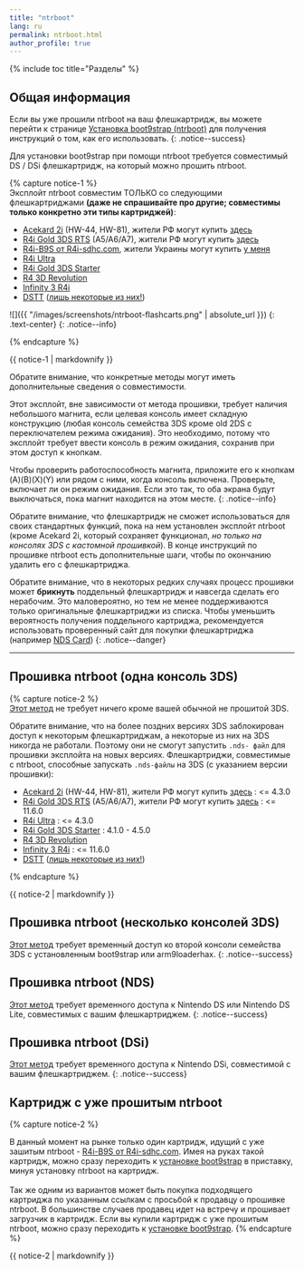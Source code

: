 ```yaml
---
title: "ntrboot"
lang: ru
permalink: ntrboot.html
author_profile: true
---
```

{% include toc title="Разделы" %}

## Общая информация

Если вы уже прошили ntrboot на ваш флешкартридж, вы можете перейти к странице [Установка boot9strap (ntrboot)](installing-boot9strap-ntrboot) для получения инструкций о том, как его использовать.
{: .notice--success}

Для установки boot9strap при помощи ntrboot требуется совместимый DS / DSi флешкартридж, на который можно прошить ntrboot.

{% capture notice-1 %}   
Эксплойт ntrboot совместим ТОЛЬКО со следующими флешкартриджами **(даже не спрашивайте про другие; совместимы только конкретно эти типы картриджей)**:


  + [Acekard 2i](http://www.nds-card.com/ProShow.asp?ProID=160) (HW-44, HW-81), жители РФ могут купить [здесь](https://www.avito.ru/moskva/igry_pristavki_i_programmy/fleshkartridzh_fleshka_acekard_2i_dlya_nintendo_ds_544116629)
  + [R4i Gold 3DS RTS](http://www.nds-card.com/ProShow.asp?ProID=149) (A5/A6/A7), жители РФ могут купить [здесь](https://www.avito.ru/moskva/igry_pristavki_i_programmy/fleshkartridzh_r4i_gold_dlya_nintendo_ds_dsi_3ds_2ds_604415936)
  + [R4i-B9S от R4i-sdhc.com](http://R4i-sdhc.com), жители Украины могут купить [у меня](https://vk.com/market-125012133?section=album_3&w=product-125012133_1058176)
  + [R4i Ultra](http://r4ultra.com)
  + [R4i Gold 3DS Starter](http://r4ids.cn)
  + [R4 3D Revolution](http://r4idsn.com)
  + [Infinity 3 R4i](http://r4infinity.com)
  + [DSTT](http://www.nds-card.com/ProShow.asp?ProID=157) ([лишь некоторые из них!](https://gist.github.com/Hikari-chin/6b48f1bb8dd15136403c15c39fafdb42))
   
  ![]({{ "/images/screenshots/ntrboot-flashcarts.png" | absolute_url }})
  {: .text-center}
  {: .notice--info}

{% endcapture %}
<div class="notice--warning">{{ notice-1 | markdownify }}</div>
  
Обратите внимание, что конкретные методы могут иметь дополнительные сведения о совместимости.

Этот эксплойт, вне зависимости от метода прошивки, требует наличия небольшого магнита, если целевая консоль имеет складную конструкцию (любая консоль семейства 3DS кроме old 2DS с переключателем режима ожидания). Это необходимо, потому что эксплойт требует ввести консоль в режим ожидания, сохранив при этом доступ к кнопкам.

Чтобы проверить работоспособность магнита, приложите его к кнопкам (A)(B)(X)(Y) или рядом с ними, когда консоль включена. Проверьте, включает ли он режим ожидания. Если это так, то оба экрана будут выключаться, пока магнит находится на этом месте.
{: .notice--info}

Обратите внимание, что флешкартридж не сможет использоваться для своих стандартных функций, пока на нем установлен эксплойт ntrboot (кроме Acekard 2i, который сохраняет функционал, *но только на консолях 3DS с кастомной прошивкой*). В конце инструкций по прошивке ntrboot есть дополнительные шаги, чтобы по окончанию удалить его с флешкартриджа.

Обратите внимание, что в некоторых редких случаях процесс прошивки может **брикнуть** поддельный флешкартридж и навсегда сделать его нерабочим. Это маловероятно, но тем не менее поддерживаются только оригинальные флешкартриджи из списка. Чтобы уменьшить вероятность получения поддельного картриджа, рекомендуется использовать проверенный сайт для покупки флешкартриджа (например [NDS Card](http://www.nds-card.com/))
{: .notice--danger}

___

## Прошивка ntrboot (одна консоль 3DS)

{% capture notice-2 %}   
[Этот метод](flashing-ntrboot-3ds-single-system) не требует ничего кроме вашей обычной не прошитой 3DS.

Обратите внимание, что на более поздних версиях 3DS заблокирован доступ к некоторым флешкартриджам, а некоторые из них на 3DS никогда не работали. Поэтому они не смогут запустить `.nds- файл` для прошивки эксплойта на новых версиях. Флешкартриджи, совместимые с ntrboot, способные запускать `.nds-файлы` на 3DS (с указанием версии прошивки):

  + [Acekard 2i](http://www.nds-card.com/ProShow.asp?ProID=160) (HW-44, HW-81), жители РФ могут купить [здесь](https://www.avito.ru/moskva/igry_pristavki_i_programmy/fleshkartridzh_fleshka_acekard_2i_dlya_nintendo_ds_544116629) : <= 4.3.0
  + [R4i Gold 3DS RTS](http://www.nds-card.com/ProShow.asp?ProID=149) (A5/A6/A7), жители РФ могут купить [здесь](https://www.avito.ru/moskva/igry_pristavki_i_programmy/fleshkartridzh_r4i_gold_dlya_nintendo_ds_dsi_3ds_2ds_604415936) : <= 11.6.0
  + [R4i Ultra](http://r4ultra.com) : <= 4.3.0
  + [R4i Gold 3DS Starter](http://r4ids.cn) : 4.1.0 - 4.5.0
  + [R4 3D Revolution](http://r4idsn.com)
  + [Infinity 3 R4i](http://r4infinity.com) : <= 11.6.0
  + [DSTT](http://www.nds-card.com/ProShow.asp?ProID=157) ([лишь некоторые из них!](https://gist.github.com/Hikari-chin/6b48f1bb8dd15136403c15c39fafdb42))

{% endcapture %}
<div class="notice--success">{{ notice-2 | markdownify }}</div>

## Прошивка ntrboot (несколько консолей 3DS)

[Этот метод](flashing-ntrboot-3ds-multi-system) требует временный доступ ко второй консоли семейства 3DS с установленным boot9strap или arm9loaderhax.
{: .notice--success}

## Прошивка ntrboot (NDS)

[Этот метод](flashing-ntrboot-nds) требует временного доступа к Nintendo DS или Nintendo DS Lite, совместимых с вашим флешкартриджем.
{: .notice--success}

## Прошивка ntrboot (DSi)

[Этот метод](flashing-ntrboot-dsi) требует временного доступа к Nintendo DSi, совместимой с вашим флешкартриджем.
{: .notice--success}

## Картридж с уже прошитым ntrboot 
{% capture notice-2 %}   

В данный момент на рынке только один картридж, идущий с уже зашитым ntrboot - [R4i-B9S от R4i-sdhc.com](http://R4i-sdhc.com). Имея на руках такой картридж, можно сразу переходить к [установке boot9strap](installing-boot9strap-ntrboot) в приставку, минуя установку ntrboot на картридж. 
<br><br>
Так же одним из вариантов может быть покупка подходящего картриджа по указанным ссылкам с просьбой к продавцу о прошивке ntrboot. В большинстве случаев продавец идет на встречу и прошивает загрузчик в картридж. Если вы купили картридж с уже прошитым ntrboot, можно сразу переходить к [установке boot9strap](installing-boot9strap-ntrboot).
{% endcapture %}
<div class="notice--success">{{ notice-2 | markdownify }}</div>